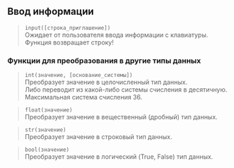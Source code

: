 ## Ввод информации

> <code>input([строка_приглашение])</code> \
> Ожидает от пользователя ввода информации с клавиатуры.\
> Функция возвращает строку!

### Функции для преобразования в другие типы данных

> <code>int(значение, [основание_системы])</code>\
> Преобразует значение в целочисленный тип данных.\
> Либо переводит из какой-либо системы счисления в десятичную.\
> Максимальная система счисления 36.

> <code>float(значение)</code>\
> Преобразует значение в вещественный (дробный) тип данных.

> <code>str(значение)</code>\
> Преобразует значение в строковый тип данных.

> <code>bool(значение)</code>\
> Преобразует значение в логический (True, False) тип данных.
